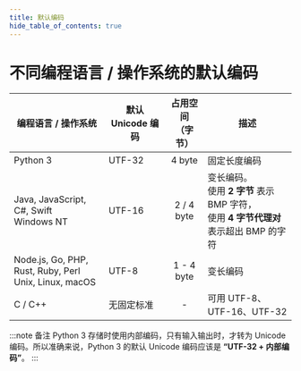 ```yaml
---
title: 默认编码
hide_table_of_contents: true
---
```


# 不同编程语言 / 操作系统的默认编码

| 编程语言 / 操作系统                                        | 默认 Unicode 编码 | 占用空间 <br />（字节） | 描述                                                         |
| ---------------------------------------------------------- | ----------------- | :---------------------: | ------------------------------------------------------------ |
| Python 3                                                   | UTF-32            |         4 byte          | 固定长度编码                                                 |
| Java, JavaScript, C#, Swift<br />Windows NT                | UTF-16            |       2 / 4 byte        | 变长编码。<br />使用 **2 字节** 表示 BMP 字符，<br />使用 **4 字节代理对** 表示超出 BMP 的字符 |
| Node.js, Go, PHP, Rust, Ruby, Perl<br />Unix, Linux, macOS | UTF-8             |       1 - 4 byte        | 变长编码                                                     |
| C / C++                                                    | 无固定标准        |            -            | 可用 UTF-8、UTF-16、UTF-32                                   |

:::note 备注
Python 3 存储时使用内部编码，只有输入输出时，才转为 Unicode 编码。所以准确来说，Python 3 的默认 Unicode 编码应该是 **“UTF-32 + 内部编码”**。
:::
